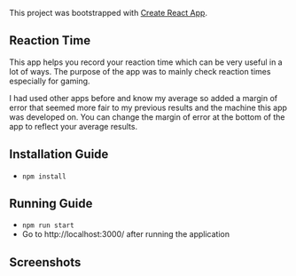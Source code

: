 This project was bootstrapped with [Create React App](https://github.com/facebook/create-react-app).

## Reaction Time
This app helps you record your reaction time which can be very useful in a lot of ways. The purpose of the app was to mainly check reaction times especially for gaming.

I had used other apps before and know my average so added a margin of error that seemed more fair to my previous results and the machine this app was developed on. You can change the margin of error at the bottom of the app to reflect your average results.

## Installation Guide
- `npm install`

## Running Guide
- `npm run start`
- Go to http://localhost:3000/ after running the application

## Screenshots

